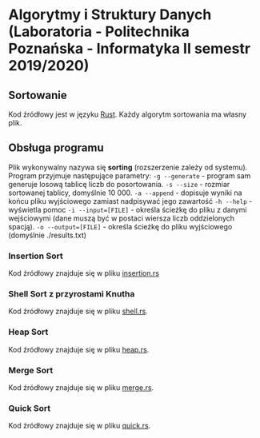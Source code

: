 # Algorytmy i Struktury Danych (Laboratoria - Politechnika Poznańska - Informatyka II semestr 2019/2020)

## Sortowanie

Kod źródłowy jest w języku [Rust](https://www.rust-lang.org/).
Każdy algorytm sortowania ma własny plik.

## Obsługa programu

Plik wykonywalny nazywa się **sorting** (rozszerzenie zależy od systemu).
Program przyjmuje następujące parametry:
`-g --generate` - program sam generuje losową tablicę liczb do posortowania.
`-s --size` - rozmiar sortowanej tablicy, domyślnie 10 000.
`-a --append` - dopisuje wyniki na końcu pliku wyjściowego zamiast nadpisywać jego zawartość
`-h --help` - wyświetla pomoc
`-i --input=[FILE]` - określa ścieżkę do pliku z danymi wejściowymi (dane muszą być w postaci wiersza liczb oddzielonych spacją).
`-o --output=[FILE]` - określa ścieżkę do pliku wyjściowego (domyślnie ./results.txt)

### Insertion Sort

Kod źródłowy znajduje się w pliku [insertion.rs](sorting/src/insertion.rs)

### Shell Sort z przyrostami Knutha

Kod źródłowy znajduje się w pliku [shell.rs](sorting/src/shell.rs).

### Heap Sort

Kod źródłowy znajduje się w pliku [heap.rs](sorting/src/heap.rs).

### Merge Sort

Kod źródłowy znajduje się w pliku [merge.rs](sorting/src/merge.rs).

### Quick Sort

Kod źródłowy znajduje się w pliku [quick.rs](sorting/src/quick.rs).
